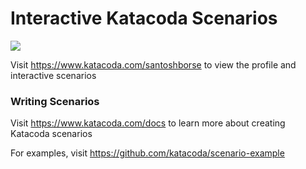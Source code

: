 # Interactive Katacoda Scenarios

[![](http://shields.katacoda.com/katacoda/santoshborse/count.svg)](https://www.katacoda.com/santoshborse "Get your profile on Katacoda.com")

Visit https://www.katacoda.com/santoshborse to view the profile and interactive scenarios

### Writing Scenarios
Visit https://www.katacoda.com/docs to learn more about creating Katacoda scenarios

For examples, visit https://github.com/katacoda/scenario-example
